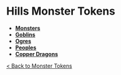 # Hills Monster Tokens
- **[Monsters](https://github.com/acodcha/DnD5eCompanion/tree/main/tokens/monsters/hills/monsters)**
- **[Goblins](https://github.com/acodcha/DnD5eCompanion/tree/main/tokens/monsters/hills/goblins)**
- **[Ogres](https://github.com/acodcha/DnD5eCompanion/tree/main/tokens/monsters/hills/ogres)**
- **[Peoples](https://github.com/acodcha/DnD5eCompanion/tree/main/tokens/monsters/hills/peoples)**
- **[Copper Dragons](https://github.com/acodcha/DnD5eCompanion/tree/main/tokens/monsters/hills/dragons_copper)**

[< Back to Monster Tokens](../README.md#monster-tokens)

